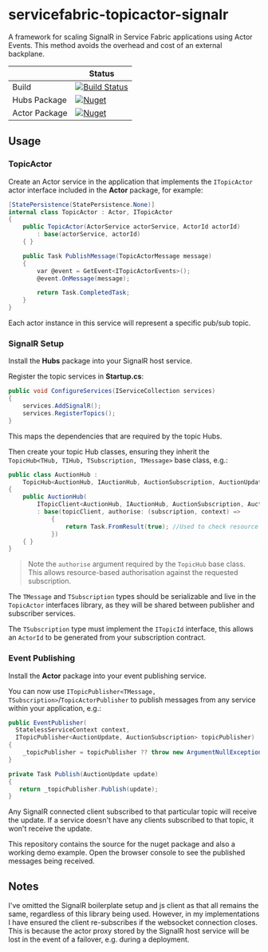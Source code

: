 # servicefabric-topicactor-signalr

A framework for scaling SignalR in Service Fabric applications using Actor Events.  This method avoids the overhead and cost of an external backplane.

| | Status |
| --- | --- |
| Build | [![Build Status](https://olivergrimes.visualstudio.com/olivergrimes-github-ci/_apis/build/status/olivergrimes.servicefabric-topicactor-signalr?branchName=master)](https://olivergrimes.visualstudio.com/olivergrimes-github-ci/_build/latest?definitionId=6&branchName=master) |
| Hubs Package | [![Nuget](https://img.shields.io/nuget/v/ServiceFabric.SignalR.TopicActor.Hubs)](https://www.nuget.org/packages/ServiceFabric.SignalR.TopicActor.Hubs/) |
| Actor Package | [![Nuget](https://img.shields.io/nuget/v/ServiceFabric.SignalR.TopicActor)](https://www.nuget.org/packages/ServiceFabric.SignalR.TopicActor/) |

## Usage

### TopicActor

Create an Actor service in the application that implements the `ITopicActor` actor interface included in the **Actor** package, for example:


```c#
[StatePersistence(StatePersistence.None)]
internal class TopicActor : Actor, ITopicActor
{
    public TopicActor(ActorService actorService, ActorId actorId)
        : base(actorService, actorId)
    { }

    public Task PublishMessage(TopicActorMessage message)
    {
        var @event = GetEvent<ITopicActorEvents>();
        @event.OnMessage(message);

        return Task.CompletedTask;
    }
}
```

Each actor instance in this service will represent a specific pub/sub topic.

### SignalR Setup

Install the **Hubs** package into your SignalR host service.

Register the topic services in **Startup.cs**:


```c#
public void ConfigureServices(IServiceCollection services)
{
    services.AddSignalR();
    services.RegisterTopics();
}
```

This maps the dependencies that are required by the topic Hubs.

Then create your topic Hub classes, ensuring they inherit the `TopicHub<THub, TIHub, TSubscription, TMessage>` base class, e.g.:


```c#
public class AuctionHub : 
    TopicHub<AuctionHub, IAuctionHub, AuctionSubscription, AuctionUpdate>
{
    public AuctionHub(
        ITopicClient<AuctionHub, IAuctionHub, AuctionSubscription, AuctionUpdate> topicClient)
        : base(topicClient, authorise: (subscription, context) =>
            {
                return Task.FromResult(true); //Used to check resource based authorisation for requested subscription
            })
    { }
}
```

> Note the `authorise` argument required by the `TopicHub` base class.  This allows resource-based authorisation against the requested subscription.

The `TMessage` and `TSubscription` types should be serializable and live in the `TopicActor` interfaces library, as they will be shared between publisher and subscriber services.

The `TSubscription` type must implement the `ITopicId` interface, this allows an `ActorId` to be generated from your subscription contract.

### Event Publishing

Install the **Actor** package into your event publishing service.

You can now use `ITopicPublisher<TMessage, TSubscription>`/`TopicActorPublisher` to publish messages from any service within your application, e.g.:


```c#
public EventPublisher(
  StatelessServiceContext context, 
  ITopicPublisher<AuctionUpdate, AuctionSubscription> topicPublisher) : base(context)
{
    _topicPublisher = topicPublisher ?? throw new ArgumentNullException(nameof(topicPublisher));
}

private Task Publish(AuctionUpdate update)
{
   return _topicPublisher.Publish(update);
}
```

Any SignalR connected client subscribed to that particular topic will receive the update.  If a service doesn't have any clients subscribed to that topic, it won't receive the update.

This repository contains the source for the nuget package and also a working demo example.  Open the browser console to see the published messages being received.


## Notes

I've omitted the SignalR boilerplate setup and js client as that all remains the same, regardless of this library being used.  However, in my implementations I have ensured the client re-subscribes if the websocket connection closes.  This is because the actor proxy stored by the SignalR host service will be lost in the event of a failover, e.g. during a deployment.
